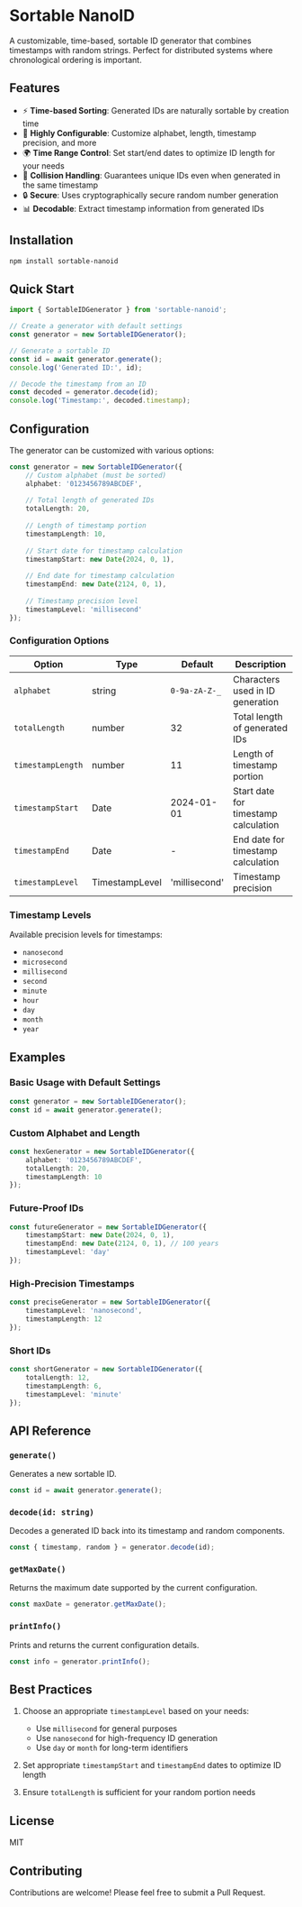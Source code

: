 # Sortable NanoID

A customizable, time-based, sortable ID generator that combines timestamps with random strings. Perfect for distributed systems where chronological ordering is important.

## Features

- ⚡ **Time-based Sorting**: Generated IDs are naturally sortable by creation time
- 🔧 **Highly Configurable**: Customize alphabet, length, timestamp precision, and more
- 🌍 **Time Range Control**: Set start/end dates to optimize ID length for your needs
- 🔄 **Collision Handling**: Guarantees unique IDs even when generated in the same timestamp
- 🔒 **Secure**: Uses cryptographically secure random number generation
- 📊 **Decodable**: Extract timestamp information from generated IDs

## Installation

```bash
npm install sortable-nanoid
```

## Quick Start

```typescript
import { SortableIDGenerator } from 'sortable-nanoid';

// Create a generator with default settings
const generator = new SortableIDGenerator();

// Generate a sortable ID
const id = await generator.generate();
console.log('Generated ID:', id);

// Decode the timestamp from an ID
const decoded = generator.decode(id);
console.log('Timestamp:', decoded.timestamp);
```

## Configuration

The generator can be customized with various options:

```typescript
const generator = new SortableIDGenerator({
    // Custom alphabet (must be sorted)
    alphabet: '0123456789ABCDEF',
    
    // Total length of generated IDs
    totalLength: 20,
    
    // Length of timestamp portion
    timestampLength: 10,
    
    // Start date for timestamp calculation
    timestampStart: new Date(2024, 0, 1),
    
    // End date for timestamp calculation
    timestampEnd: new Date(2124, 0, 1),
    
    // Timestamp precision level
    timestampLevel: 'millisecond'
});
```

### Configuration Options

| Option | Type | Default | Description |
|--------|------|---------|-------------|
| `alphabet` | string | `0-9a-zA-Z-_` | Characters used in ID generation |
| `totalLength` | number | 32 | Total length of generated IDs |
| `timestampLength` | number | 11 | Length of timestamp portion |
| `timestampStart` | Date | 2024-01-01 | Start date for timestamp calculation |
| `timestampEnd` | Date | - | End date for timestamp calculation |
| `timestampLevel` | TimestampLevel | 'millisecond' | Timestamp precision |

### Timestamp Levels

Available precision levels for timestamps:
- `nanosecond`
- `microsecond`
- `millisecond`
- `second`
- `minute`
- `hour`
- `day`
- `month`
- `year`

## Examples

### Basic Usage with Default Settings

```typescript
const generator = new SortableIDGenerator();
const id = await generator.generate();
```

### Custom Alphabet and Length

```typescript
const hexGenerator = new SortableIDGenerator({
    alphabet: '0123456789ABCDEF',
    totalLength: 20,
    timestampLength: 10
});
```

### Future-Proof IDs

```typescript
const futureGenerator = new SortableIDGenerator({
    timestampStart: new Date(2024, 0, 1),
    timestampEnd: new Date(2124, 0, 1), // 100 years
    timestampLevel: 'day'
});
```

### High-Precision Timestamps

```typescript
const preciseGenerator = new SortableIDGenerator({
    timestampLevel: 'nanosecond',
    timestampLength: 12
});
```

### Short IDs

```typescript
const shortGenerator = new SortableIDGenerator({
    totalLength: 12,
    timestampLength: 6,
    timestampLevel: 'minute'
});
```

## API Reference

### `generate()`

Generates a new sortable ID.

```typescript
const id = await generator.generate();
```

### `decode(id: string)`

Decodes a generated ID back into its timestamp and random components.

```typescript
const { timestamp, random } = generator.decode(id);
```

### `getMaxDate()`

Returns the maximum date supported by the current configuration.

```typescript
const maxDate = generator.getMaxDate();
```

### `printInfo()`

Prints and returns the current configuration details.

```typescript
const info = generator.printInfo();
```

## Best Practices

1. Choose an appropriate `timestampLevel` based on your needs:
   - Use `millisecond` for general purposes
   - Use `nanosecond` for high-frequency ID generation
   - Use `day` or `month` for long-term identifiers

2. Set appropriate `timestampStart` and `timestampEnd` dates to optimize ID length

3. Ensure `totalLength` is sufficient for your random portion needs

## License

MIT

## Contributing

Contributions are welcome! Please feel free to submit a Pull Request.
